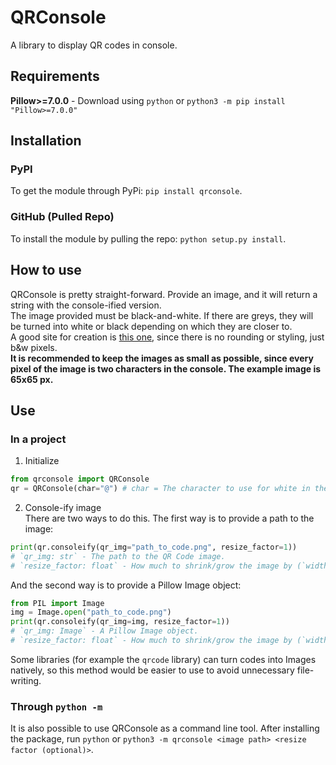 # QRConsole
A library to display QR codes in console.

## Requirements
**Pillow>=7.0.0** - Download using `python` or `python3 -m pip install "Pillow>=7.0.0"`

## Installation
### PyPI
To get the module through PyPi: `pip install qrconsole`.  
### GitHub (Pulled Repo)
To install the module by pulling the repo: `python setup.py install`.  

## How to use
QRConsole is pretty straight-forward. Provide an image, and it will return a string with the console-ified version.  
The image provided must be black-and-white. If there are greys, they will be turned into white or black depending on which they are closer to.  
A good site for creation is [this one](https://www.the-qrcode-generator.com/), since there is no rounding or styling, just b&w pixels.  
**It is recommended to keep the images as small as possible, since every pixel of the image is two characters in the console. The example image is 65x65 px.**  

## Use
### In a project
1. Initialize  
```python
from qrconsole import QRConsole
qr = QRConsole(char="@") # char = The character to use for white in the QR Code. Must have a length of 1.
```
2. Console-ify image  
There are two ways to do this. The first way is to provide a path to the image:  
```python
print(qr.consoleify(qr_img="path_to_code.png", resize_factor=1))
# `qr_img: str` - The path to the QR Code image.
# `resize_factor: float` - How much to shrink/grow the image by (`width/resize_factor`, `height/resize_factor`)
```  
And the second way is to provide a Pillow Image object:  
```python
from PIL import Image
img = Image.open("path_to_code.png")
print(qr.consoleify(qr_img=img, resize_factor=1))
# `qr_img: Image` - A Pillow Image object.
# `resize_factor: float` - How much to shrink/grow the image by (`width/resize_factor`, `height/resize_factor`)
```
Some libraries (for example the `qrcode` library) can turn codes into Images natively, so this method would be easier to use to avoid unnecessary file-writing.
### Through `python -m`
It is also possible to use QRConsole as a command line tool. After installing the package, run `python` or `python3 -m qrconsole <image path> <resize factor (optional)>`.